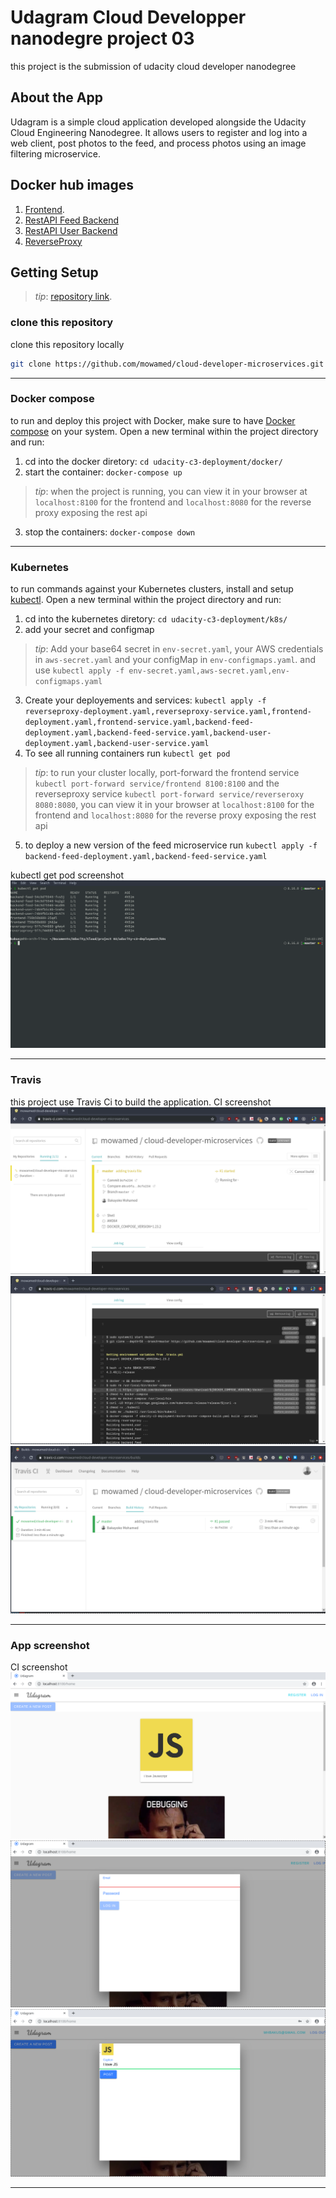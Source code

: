 # Udagram Cloud Developper nanodegre project 03

this project is the submission of udacity cloud developer nanodegree

## About the App
Udagram is a simple cloud application developed alongside the Udacity Cloud Engineering Nanodegree. It allows users to register and log into a web client, post photos to the feed, and process photos using an image filtering microservice.

## Docker hub images
1. [Frontend](https://hub.docker.com/r/mowamed/image-filter-frontend). 
2. [RestAPI Feed Backend](https://hub.docker.com/r/mowamed/image-filter-restapi-feed)
3. [RestAPI User Backend](https://hub.docker.com/r/mowamed/image-filter-restapi-user)
4. [ReverseProxy](https://hub.docker.com/r/mowamed/image-filter-reverse-proxy)


## Getting Setup

>_tip_: [repository link](https://github.com/mowamed/cloud-developer-microservices).

### clone this repository
clone this repository locally
```bash
git clone https://github.com/mowamed/cloud-developer-microservices.git
```

***

### Docker compose
to run and deploy this project with Docker, make sure to have [Docker compose](https://github.com/docker/compose) on your system. Open a new terminal within the project directory and run:
1. cd into the docker diretory: `cd udacity-c3-deployment/docker/`
2. start the container: `docker-compose up`
>_tip_: when the project is running, you can view it in your browser at `localhost:8100` for the frontend and `localhost:8080` for the reverse proxy exposing the rest api
3. stop the containers: `docker-compose down`

***

### Kubernetes
to run commands against your Kubernetes clusters, install and setup [kubectl](https://kubernetes.io/docs/tasks/tools/install-kubectl/). Open a new terminal within the project directory and run:
1. cd into the kubernetes diretory: `cd udacity-c3-deployment/k8s/`
2. add your secret and configmap
>_tip_: Add your  base64 secret in  `env-secret.yaml`, your AWS credentials in `aws-secret.yaml` and your configMap in `env-configmaps.yaml`. and use `kubectl apply -f env-secret.yaml,aws-secret.yaml,env-configmaps.yaml`
3. Create your deployements and services: `kubectl apply -f reverseproxy-deployment.yaml,reverseproxy-service.yaml,frontend-deployment.yaml,frontend-service.yaml,backend-feed-deployment.yaml,backend-feed-service.yaml,backend-user-deployment.yaml,backend-user-service.yaml`
4. To see all running containers run `kubectl get pod`
>_tip_: to run your cluster locally, port-forward the frontend service `kubectl port-forward service/frontend 8100:8100` and the reverseproxy service `kubectl port-forward service/reverseroxy 8080:8080`, you can view it in your browser at `localhost:8100` for the frontend and `localhost:8080` for the reverse proxy exposing the rest api
5. to deploy a new version of the feed microservice run `kubectl apply -f backend-feed-deployment.yaml,backend-feed-service.yaml`

kubectl get pod screenshot
![CI](./screenshot/kubectl-get-pod.png "kubectl get pod screenshot")

***

### Travis
this project use Travis Ci to build the application.
CI screenshot
![CI](./screenshot/travis-ci-1.png "screenshot 1")
![CI](./screenshot/travis-ci-2.png "screenshot 2")
![CI](./screenshot/travis-ci-4.png "screenshot 4")
***

### App screenshot
CI screenshot
![CI](./screenshot/app-screenshot-1.png "screenshot 1")
![CI](./screenshot/app-screenshot-2.png "screenshot 2")
![CI](./screenshot/app-screenshot-3.png "screenshot 3")
***
